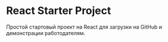 # React Starter Project

Простой стартовый проект на React для загрузки на GitHub и демонстрации работодателям.